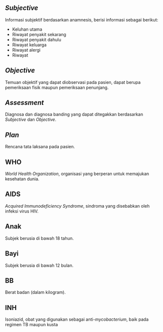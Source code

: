 ## *Subjective*

Informasi subjektif berdasarkan anamnesis, berisi informasi sebagai berikut:

* Keluhan utama
* Riwayat penyakit sekarang
* Riwayat penyakit dahulu
* Riwayat keluarga
* Riwayat alergi
* Riwayat 

## *Objective*

Temuan objektif yang dapat diobservasi pada pasien, dapat berupa pemeriksaan
fisik maupun pemeriksaan penunjang.

## *Assessment*

Diagnosa dan diagnosa banding yang dapat ditegakkan berdasarkan *Subjective*
dan *Objective*.

## *Plan*

Rencana tata laksana pada pasien.

## WHO

*World Health Organization*, organisasi yang berperan untuk memajukan kesehatan dunia.

## AIDS

*Acquired Immunodeficiency Syndrome*, sindroma yang disebabkan oleh infeksi virus HIV.

## Anak

Subjek berusia di bawah 18 tahun.

## Bayi

Subjek berusia di bawah 12 bulan.

## BB

Berat badan (dalam kilogram).

## INH

Isoniazid, obat yang digunakan sebagai anti-*mycobacterium*, baik pada regimen
TB maupun kusta
